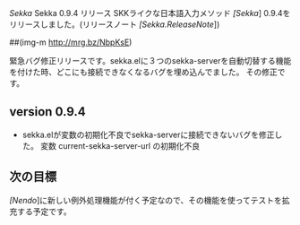 *Sekka* Sekka 0.9.4 リリース
SKKライクな日本語入力メソッド *[Sekka*] 0.9.4をリリースしました。(リリースノート *[Sekka.ReleaseNote*])

 ##(img-m http://mrg.bz/NbpKsE)

緊急バグ修正リリースです。sekka.elに３つのsekka-serverを自動切替する機能を付けた時、どこにも接続できなくなるバグを埋め込んでました。
その修正です。

## version 0.9.4
- sekka.elが変数の初期化不良でsekka-serverに接続できないバグを修正した。
  変数 current-sekka-server-url の初期化不良

## 次の目標
*[Nendo*]に新しい例外処理機能が付く予定なので、その機能を使ってテストを拡充する予定です。
